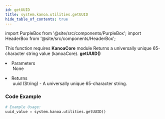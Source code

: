 ```yaml
---
id: getUUID
title: system.kanoa.utilities.getUUID
hide_table_of_contents: true
---
```


import PurpleBox from '@site/src/components/PurpleBox';
import HeaderBox from '@site/src/components/HeaderBox';

<PurpleBox>This function requires <b>KanoaCore</b> module</PurpleBox>
<HeaderBox header="Description">Returns a universally unique 65-character string value (kanoaCore).</HeaderBox>
<HeaderBox header="Syntax">
    <b>getUUID()</b>
    <li>Parameters <br />
        <ul>None</ul>
    </li>
    <li>Returns <br />
        <ul>uuid (String) - A universally unique 65-character string.</ul>
    </li>
</HeaderBox>

### Code Example

```python
# Example Usage:
uuid_value = system.kanoa.utilities.getUUID()